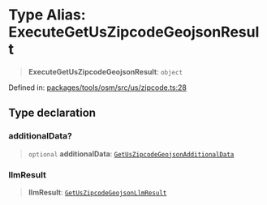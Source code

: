 # Type Alias: ExecuteGetUsZipcodeGeojsonResult

> **ExecuteGetUsZipcodeGeojsonResult**: `object`

Defined in: [packages/tools/osm/src/us/zipcode.ts:28](https://github.com/GeoDaCenter/openassistant/blob/28e38a23cf528ccfe10391135d12fba8d3e385da/packages/tools/osm/src/us/zipcode.ts#L28)

## Type declaration

### additionalData?

> `optional` **additionalData**: [`GetUsZipcodeGeojsonAdditionalData`](GetUsZipcodeGeojsonAdditionalData.md)

### llmResult

> **llmResult**: [`GetUsZipcodeGeojsonLlmResult`](GetUsZipcodeGeojsonLlmResult.md)
